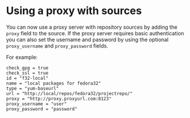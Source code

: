 # Using a proxy with sources

You can now use a proxy server with repository sources by adding the `proxy`
field to the source.  If the proxy server requires basic authentication you can
also set the username and password by using the optional `proxy_username` and
`proxy_password` fields.

For example:

    check_gpg = true
    check_ssl = true
    id = "f32-local"
    name = "local packages for fedora32"
    type = "yum-baseurl"
    url = "http://local/repos/fedora32/projectrepo/"
    proxy = "http://proxy.proxyurl.com:8123"
    proxy_username = "user"
    proxy_password = "password"

